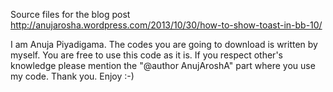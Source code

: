 Source files for the blog post http://anujarosha.wordpress.com/2013/10/30/how-to-show-toast-in-bb-10/ 

I am Anuja Piyadigama. 
The codes you are going to download is written by myself. 
You are free to use this code as it is.
If you respect other's knowledge please mention the "@author AnujAroshA" part where you use my code.
Thank you.
Enjoy :-)
